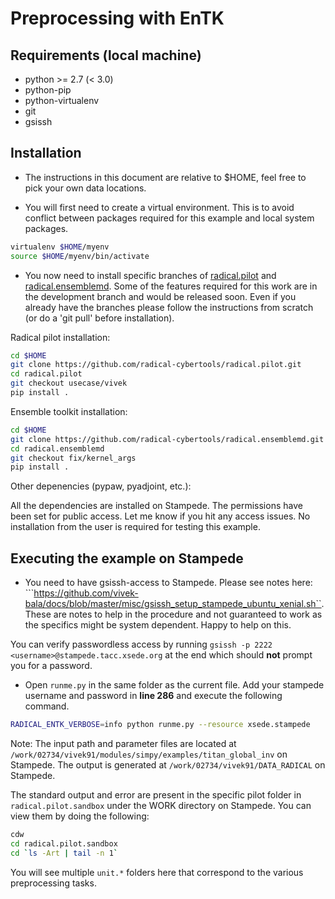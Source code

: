 # Preprocessing with EnTK

## Requirements (local machine)

* python >= 2.7 (< 3.0)
* python-pip
* python-virtualenv
* git
* gsissh

## Installation

* The instructions in this document are relative to $HOME, feel free to pick your own data locations.

* You will first need to create a virtual environment. This is to avoid conflict between packages required for this example and local system packages. 

```bash
virtualenv $HOME/myenv
source $HOME/myenv/bin/activate
```

* You now need to install specific branches of [radical.pilot](https://github.com/radical-cybertools/radical.pilot) and [radical.ensemblemd](https://github.com/radical-cybertools/radical.ensemblemd). Some of the features required for this work are in the development branch and would be released soon. Even if you already have the branches please follow the instructions from scratch (or do a 'git pull' before installation).


Radical pilot installation:

```bash
cd $HOME
git clone https://github.com/radical-cybertools/radical.pilot.git
cd radical.pilot
git checkout usecase/vivek
pip install .
```

Ensemble toolkit installation:

```bash
cd $HOME
git clone https://github.com/radical-cybertools/radical.ensemblemd.git
cd radical.ensemblemd
git checkout fix/kernel_args
pip install .
```

Other depenencies (pypaw, pyadjoint, etc.):

All the dependencies are installed on Stampede. The permissions have been set for public access. Let me know if you hit any access issues. No installation from the user is required for testing this example.


## Executing the example on Stampede 

* You need to have gsissh-access to Stampede. Please see notes here: ```https://github.com/vivek-bala/docs/blob/master/misc/gsissh_setup_stampede_ubuntu_xenial.sh``. These are notes to help in the procedure and not guaranteed to work as the specifics might be system dependent. Happy to help on this.

You can verify passwordless access by running ```gsissh -p 2222 <username>@stampede.tacc.xsede.org``` at the end which should **not** prompt you for a password. 

* Open ```runme.py``` in the same folder as the current file. Add your stampede username and password in **line 286** and execute the following command.


```bash
RADICAL_ENTK_VERBOSE=info python runme.py --resource xsede.stampede
```

Note: The input path and parameter files are located at ```/work/02734/vivek91/modules/simpy/examples/titan_global_inv``` on Stampede. The output is generated at ```/work/02734/vivek91/DATA_RADICAL``` on Stampede.

The standard output and error are present in the specific pilot folder in ```radical.pilot.sandbox``` under the WORK directory on Stampede. You can view them by doing the following:

```bash
cdw
cd radical.pilot.sandbox
cd `ls -Art | tail -n 1`
```

You will see multiple ```unit.*``` folders here that correspond to the various preprocessing tasks.